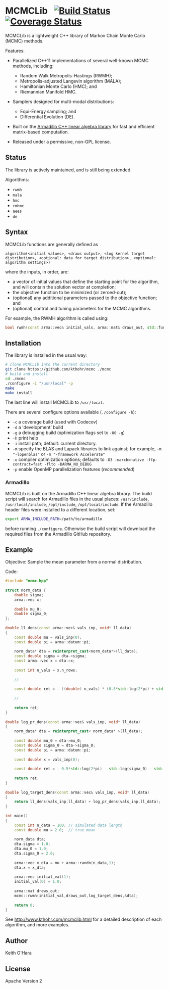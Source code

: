 # MCMCLib &nbsp; [![Build Status](https://travis-ci.org/kthohr/mcmc.svg?branch=master)](https://travis-ci.org/kthohr/mcmc) [![Coverage Status](https://codecov.io/github/kthohr/mcmc/coverage.svg?branch=master)](https://codecov.io/github/kthohr/mcmc?branch=master)

MCMCLib is a lightweight C++ library of Markov Chain Monte Carlo (MCMC) methods.

Features:

* Parallelized C++11 implementations of several well-known MCMC methods, including:
    - Random Walk Metropolis-Hastings (RWMH);
    - Metropolis-adjusted Langevin algorithm (MALA);
    - Hamiltonian Monte Carlo (HMC); and
    - Riemannian Manifold HMC.

* Samplers designed for multi-modal distributions:
    - Equi-Energy sampling; and
    - Differential Evolution (DE).
* Built on the [Armadillo C++ linear algebra library](http://arma.sourceforge.net/) for fast and efficient matrix-based computation.
* Released under a permissive, non-GPL license.

## Status

The library is actively maintained, and is still being extended.

Algorithms:

* `rwmh`
* `mala`
* `hmc`
* `rmhmc`
* `aees`
* `de`

## Syntax

MCMCLib functions are generally defined as
```
algorithm(<initial values>, <draws output>, <log kernel target distribution>, <optional: data for target distribution>, <optional: algorithm settings>)
```
where the inputs, in order, are:
* a vector of initial values that define the starting point for the algorithm, and will contain the solution vector at completion;
* the objective function to be minimized (or zeroed-out);
* (optional) any additional parameters passed to the objective function; and
* (optional) control and tuning parameters for the MCMC algorithms.

For example, the RWMH algorithm is called using:
``` cpp
bool rwmh(const arma::vec& initial_vals, arma::mat& draws_out, std::function<double (const arma::vec& vals_inp, void* target_data)> target_log_kernel, void* target_data);
```

## Installation

The library is installed in the usual way:

```bash
# clone MCMCLib into the current directory
git clone https://github.com/kthohr/mcmc ./mcmc
# build and install
cd ./mcmc
./configure -i "/usr/local" -p
make
make install
```

The last line will install MCMCLib to `/usr/local`.

There are several configure options available (`./configure -h`):
* `-c` a coverage build (used with Codecov)
* `-d` a 'development' build
* `-g` a debugging build (optimization flags set to `-O0 -g`)
* `-h` print help
* `-i` install path; default: current directory.
* `-m` specify the BLAS and Lapack libraries to link against; for example, `-m "-lopenblas"` or `-m "-framework Accelerate"`
* `-o` compiler optimization options; defaults to `-O3 -march=native -ffp-contract=fast -flto -DARMA_NO_DEBUG`
* `-p` enable OpenMP parallelization features (*recommended*)

### Armadillo

MCMCLib is built on the Armadillo C++ linear algebra library. The build script will search for Armadillo files in the usual places: `/usr/include`, `/usr/local/include`, `/opt/include`, `/opt/local/include`. If the Armadillo header files were installed to a different location, set:
``` bash
export ARMA_INCLUDE_PATH=/path/to/armadillo
```
before running `./configure`. Otherwise the build script will download the required files from the Armadillo GitHub repository.

## Example

Objective: Sample the mean parameter from a normal distribution.

Code:

``` cpp
#include "mcmc.hpp"
 
struct norm_data {
    double sigma;
    arma::vec x;
 
    double mu_0;
    double sigma_0;
};
 
double ll_dens(const arma::vec& vals_inp, void* ll_data)
{
    const double mu = vals_inp(0);
    const double pi = arma::datum::pi;
 
    norm_data* dta = reinterpret_cast<norm_data*>(ll_data);
    const double sigma = dta->sigma;
    const arma::vec x = dta->x;
 
    const int n_vals = x.n_rows;
 
    //
 
    const double ret = - ((double) n_vals) * (0.5*std::log(2*pi) + std::log(sigma)) - arma::accu( arma::pow(x - mu,2) / (2*sigma*sigma) );
 
    //
 
    return ret;
}
 
double log_pr_dens(const arma::vec& vals_inp, void* ll_data)
{
    norm_data* dta = reinterpret_cast< norm_data* >(ll_data);
 
    const double mu_0 = dta->mu_0;
    const double sigma_0 = dta->sigma_0;
    const double pi = arma::datum::pi;
 
    const double x = vals_inp(0);
 
    const double ret = - 0.5*std::log(2*pi) - std::log(sigma_0) - std::pow(x - mu_0,2) / (2*sigma_0*sigma_0);
 
    return ret;
}
 
double log_target_dens(const arma::vec& vals_inp, void* ll_data)
{
    return ll_dens(vals_inp,ll_data) + log_pr_dens(vals_inp,ll_data);
}
 
int main()
{
    const int n_data = 100; // simulated data length
    const double mu = 2.0;  // true mean
 
    norm_data dta;
    dta.sigma = 1.0;
    dta.mu_0 = 1.0;
    dta.sigma_0 = 2.0;
 
    arma::vec x_dta = mu + arma::randn(n_data,1);
    dta.x = x_dta;
 
    arma::vec initial_val(1);
    initial_val(0) = 1.0;
 
    arma::mat draws_out;
    mcmc::rwmh(initial_val,draws_out,log_target_dens,&dta);
 
    return 0;
}
```

See http://www.kthohr.com/mcmclib.html for a detailed description of each algorithm, and more examples.

## Author

Keith O'Hara

## License

Apache Version 2


